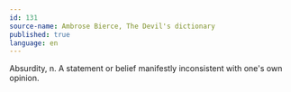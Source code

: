 ```yaml
---
id: 131
source-name: Ambrose Bierce, The Devil's dictionary
published: true
language: en
---
```

Absurdity, n. A statement or belief manifestly inconsistent with one's own opinion.
